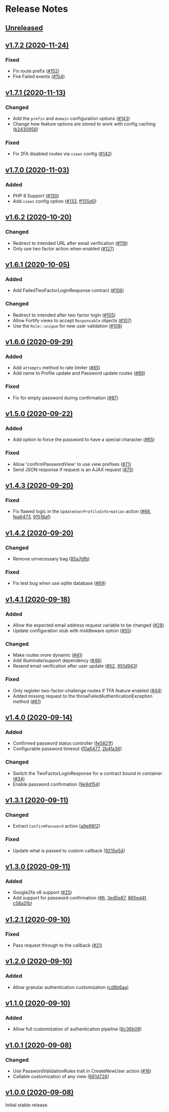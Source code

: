 # Release Notes

## [Unreleased](https://github.com/laravel/fortify/compare/v1.7.2...1.x)


## [v1.7.2 (2020-11-24)](https://github.com/laravel/fortify/compare/v1.7.1...v1.7.2)

### Fixed
- Fix route prefix ([#152](https://github.com/laravel/fortify/pull/152))
- Fire Failed events ([#154](https://github.com/laravel/fortify/pull/154))


## [v1.7.1 (2020-11-13)](https://github.com/laravel/fortify/compare/v1.7.0...v1.7.1)

### Changed
- Add the `prefix` and `domain` configuration options ([#143](https://github.com/laravel/fortify/pull/143))
- Change how feature options are stored to work with config caching ([b2430958](https://github.com/laravel/fortify/commit/b2430958fa93883ab0e5f0caf486ef3688711608))

### Fixed
- Fix 2FA disabled routes via `views` config ([#142](https://github.com/laravel/fortify/pull/142))


## [v1.7.0 (2020-11-03)](https://github.com/laravel/fortify/compare/v1.6.2...v1.7.0)

### Added
- PHP 8 Support ([#130](https://github.com/laravel/fortify/pull/130))
- Add `views` config option ([#133](https://github.com/laravel/fortify/pull/133), [ff155d0](https://github.com/laravel/fortify/commit/ff155d0e136d67bfd3832e052ed54135525c4569))


## [v1.6.2 (2020-10-20)](https://github.com/laravel/fortify/compare/v1.6.1...v1.6.2)

### Changed
- Redirect to intended URL after email verification ([#119](https://github.com/laravel/fortify/pull/119))
- Only use two factor action when enabled ([#127](https://github.com/laravel/fortify/pull/127))


## [v1.6.1 (2020-10-05)](https://github.com/laravel/fortify/compare/v1.6.0...v1.6.1)

### Added
- Add FailedTwoFactorLoginResponse contract ([#106](https://github.com/laravel/fortify/pull/106))

### Changed
- Redirect to intended after two factor login ([#105](https://github.com/laravel/fortify/pull/105))
- Allow Fortify views to accept `Responsable` objects ([#107](https://github.com/laravel/fortify/pull/107))
- Use the `Rule::unique` for new user validation ([#108](https://github.com/laravel/fortify/pull/108))


## [v1.6.0 (2020-09-29)](https://github.com/laravel/fortify/compare/v1.5.0...v1.6.0)

### Added
- Add `attempts` method to rate limiter ([#85](https://github.com/laravel/fortify/pull/85))
- Add name to Profile update and Password update routes ([#89](https://github.com/laravel/fortify/pull/89))

### Fixed
- Fix for empty password during confirmation ([#87](https://github.com/laravel/fortify/pull/87))


## [v1.5.0 (2020-09-22)](https://github.com/laravel/fortify/compare/v1.4.3...v1.5.0)

### Added
- Add option to force the password to have a special character ([#65](https://github.com/laravel/fortify/pull/65))

### Fixed
- Allow 'confirmPasswordView' to use view prefixes ([#71](https://github.com/laravel/fortify/pull/71))
- Send JSON response if request is an AJAX request ([#75](https://github.com/laravel/fortify/pull/75))


## [v1.4.3 (2020-09-20)](https://github.com/laravel/fortify/compare/v1.4.2...v1.4.3)

### Fixed
- Fix flawed logic in the `UpdateUserProfileInformation` action ([#68](https://github.com/laravel/fortify/pull/68), [fea6473](https://github.com/laravel/fortify/commit/fea64739156be75d9d382ca680afaf33c16cce3f), [91518af](https://github.com/laravel/fortify/commit/91518afbf3ce33d3e6b2a36b032e67e8474367e9))


## [v1.4.2 (2020-09-20)](https://github.com/laravel/fortify/compare/v1.4.1...v1.4.2)

### Changed
- Remove unnecessary bag ([85a7dfb](https://github.com/laravel/fortify/commit/85a7dfbc75229782a2cb985366a6565792c541be))

### Fixed
- Fix test bug when use sqlite database ([#69](https://github.com/laravel/fortify/pull/69))


## [v1.4.1 (2020-09-18)](https://github.com/laravel/fortify/compare/v1.4.0...v1.4.1)

### Added
- Allow the expected email address request variable to be changed ([#28](https://github.com/laravel/fortify/pull/28))
- Update configuration stub with middleware option ([#55](https://github.com/laravel/fortify/pull/55))

### Changed
- Make routes more dynamic ([#41](https://github.com/laravel/fortify/pull/41))
- Add illuminate/support dependency ([#46](https://github.com/laravel/fortify/pull/46))
- Resend email verification after user update ([#52](https://github.com/laravel/fortify/pull/52), [951d943](https://github.com/laravel/fortify/commit/951d943defb44cb44fd92b719ca2db2dba1f297c))

### Fixed
- Only register two-factor-challenge routes if TFA feature enabled ([#44](https://github.com/laravel/fortify/pull/44))
- Added missing request to the throwFailedAuthenticationException method ([#61](https://github.com/laravel/fortify/pull/61))


## [v1.4.0 (2020-09-14)](https://github.com/laravel/fortify/compare/v1.3.1...v1.4.0)

### Added
- Confirmed password status controller ([fe5821f](https://github.com/laravel/fortify/commit/fe5821fe7562503330ae63962cd0edf379ca52e3))
- Configurable password timeout ([f0a6477](https://github.com/laravel/fortify/commit/f0a6477212fd99197fa8ef77eff90cf7249a3271), [2b4fa36](https://github.com/laravel/fortify/commit/2b4fa366377a24705b0ee3525d7c2d456f1fec4b))

### Changed
- Switch the TwoFactorLoginResponse for a contract bound in container ([#34](https://github.com/laravel/fortify/pull/34))
- Enable password confirmation ([9e9d154](https://github.com/laravel/fortify/commit/9e9d15465285b26a45919392bf28fef877e5bb5f))


## [v1.3.1 (2020-09-11)](https://github.com/laravel/fortify/compare/v1.3.0...v1.3.1)

### Changed
- Extract `ConfirmPassword` action ([a9e68f2](https://github.com/laravel/fortify/commit/a9e68f2c47c598937b1705161ba2dff216315085))

### Fixed
- Update what is passed to custom callback ([9215e54](https://github.com/laravel/fortify/commit/9215e54263b913d71e309e7cfbe880a94112fd96))


## [v1.3.0 (2020-09-11)](https://github.com/laravel/fortify/compare/v1.2.1...v1.3.0)

### Added
- Google2fa v8 support ([#25](https://github.com/laravel/fortify/pull/25))
- Add support for password confirmation ([#6](https://github.com/laravel/fortify/pull/6), [3ed5e87](https://github.com/laravel/fortify/commit/3ed5e87e40adf69ffa770fca9f317707e79eff95), [865ed4f](https://github.com/laravel/fortify/commit/865ed4f6ea055ef00d1b74e32a9e3b0dfe5af19e), [c58a2fb](https://github.com/laravel/fortify/commit/c58a2fbd1b3bb95a7f06beb8b17dcd8c9f1553e6))


## [v1.2.1 (2020-09-10)](https://github.com/laravel/fortify/compare/v1.2.0...v1.2.1)

### Fixed
- Pass request through to the callback ([#21](https://github.com/laravel/fortify/pull/21))


## [v1.2.0 (2020-09-10)](https://github.com/laravel/fortify/compare/v1.1.0...v1.2.0)

### Added
- Allow granular authentication customization ([cd8b6aa](https://github.com/laravel/fortify/commit/cd8b6aa15e2842d691d683610bc5c04f61f1abb6))


## [v1.1.0 (2020-09-10)](https://github.com/laravel/fortify/compare/v1.0.1...v1.1.0)

### Added
- Allow full customization of authentication pipeline ([6c36b08](https://github.com/laravel/fortify/commit/6c36b080c086196b5ca36d12c2e52658e95141dc))


## [v1.0.1 (2020-09-08)](https://github.com/laravel/fortify/compare/v1.0.0...v1.0.1)

### Changed
- Use PasswordValidationRules trait in CreateNewUser action ([#18](https://github.com/laravel/fortify/pull/18))
- Callable customization of any view ([661d726](https://github.com/laravel/fortify/commit/661d726f9e4462ace0210a31a83e35f39e2efaf0))


## [v1.0.0 (2020-09-08)](https://github.com/laravel/fortify/compare/v0.0.1...v1.0.0)

Initial stable release.
